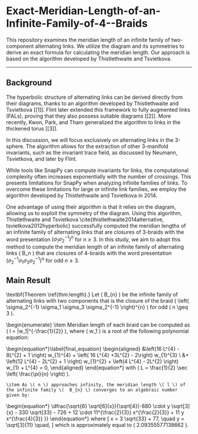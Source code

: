# Exact-Meridian-Length-of-an-Infinite-Family-of-4--Braids

This repository examines the meridian length of an infinite family of two-component alternating links. We utilize the diagram and its symmetries to derive an exact formula for calculating the meridian length. Our approach is based on the algorithm developed by Thistlethwaite and Tsvietkova.

---


## Background
The hyperbolic structure of alternating links can be derived directly from their diagrams, thanks to an algorithm developed by Thistlethwaite and Tsvietkova [[1]]. Flint later extended this framework to fully augmented links (FALs), proving that they also possess suitable diagrams [[2]]. More recently, Kwon, Park, and Tham generalized the algorithm to links in the thickened torus [[3]].

In this discussion, we will focus exclusively on alternating links in the 3-sphere. The algorithm allows for the extraction of other 3-manifold invariants, such as the invariant trace field, as discussed by Neumann, Tsvietkova, and later by Flint.

While tools like SnapPy can compute invariants for links, the computational complexity often increases exponentially with the number of crossings. This presents limitations for SnapPy when analyzing infinite families of links. To overcome these limitations for large or infinite link families, we employ the algorithm developed by Thistlethwaite and Tsvietkova in 2014.

One advantage of using their algorithm is that it relies on the diagram, allowing us to exploit the symmetry of the diagram. Using this algorithm, Thistlethwaite and Tsvietkova \cite{thistlethwaite2014alternative, tsvietkova2012hyperbolic} successfully computed the meridian lengths of an infinite family of alternating links that are closures of $3$-braids with the word presentation $(\sigma_1 \sigma_2^{-1})^{n}$ for $n \geq 3$. In this study, we aim to adopt this method to compute the meridian length of an infinite family of alternating links \( B_n \) that are closures of $4$-braids with the word presentation $\left( \sigma_2^{-1} \sigma_{1} \sigma_{3} \sigma_2^{-1} \right)^{n}$ for odd $n \geq 3$.

## Main Result

\textbf{Theorem \ref{thm:length}.} 
Let \( B_{n} \) be the infinite family of alternating links with two components that is the closure of the braid \( \left( \sigma_2^{-1} \sigma_1 \sigma_3 \sigma_2^{-1} \right)^{n} \) for odd \( n \geq 3 \). 

\begin{enumerate}
    \item Meridian length of each braid can be computed as \( l = |w_1|^{-\frac{1}{2}} \), where \( w_1 \) is a root of the following polynomial equation:

\begin{equation*}\label{final_equation}
\begin{aligned}
    &\left(16 L^{4} - 8L^{2} + 1 \right) w_{1}^{4} 
    + \left( 16 L^{4} +3L^{2} - 2\right) w_{1}^{3} \\
    &+ \left(12 L^{4} - 2L^{2} + 1 \right) w_{1}^{2} 
    + \left(4 L^{4} - 2L^{2} \right) w_{1} 
    + L^{4} = 0,
\end{aligned}
\end{equation*}
with \( L = \frac{1}{2} \sec \left( \frac{\pi}{n} \right) \).
    
    \item As \( n \) approaches infinity, the meridian length \( l \) of the infinite family \(  B_{n} \) converges to an algebraic number given by:

\begin{equation*}
\dfrac{\sqrt{6} \sqrt[6]{x}}{\sqrt[4]{-880 \cdot y \sqrt[3]{x} - 330 \sqrt{33} - 726 + 12 \cdot 11^{\frac{2}{3}} x^{\frac{2}{3}} + 11 y x^{\frac{4}{3}} }}
\end{equation*}
 where 
\[
x = 3 \sqrt{33} + 77, \quad y = \sqrt[3]{11} \quad,
\]
which is approximately equal to \( 2.09355577138662 \).
